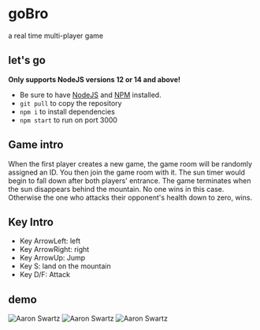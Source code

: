 # goBro
a real time multi-player game


## let's go
**Only supports NodeJS versions 12 or 14 and above!**
* Be sure to have [NodeJS](https://nodejs.org/en/) and [NPM](https://www.npmjs.com/) installed.
* `git pull` to copy the repository
* `npm i` to install dependencies
* `npm start` to run on port 3000 

## Game intro
When the first player creates a new game, the game room will be randomly assigned an ID. You then join the game room with it.
The sun timer would begin to fall down after both players' entrance. The game terminates when the sun disappears behind the mountain. No one wins in this case. Otherwise the one who attacks their opponent's health down to zero, wins.

## Key Intro
 - Key ArrowLeft: left
 - Key ArrowRight: right
 - Key ArrowUp: Jump
 - Key S: land on the mountain
 - Key D/F: Attack

 ## demo
![Aaron Swartz](https://github.com/hannak016/game-goBro/blob/main/demo/demo3%20game.jpg)
![Aaron Swartz](https://github.com/hannak016/game-goBro/blob/main/demo/demo2%20game.jpg)
![Aaron Swartz](https://github.com/hannak016/game-goBro/blob/main/demo/demo1%20game.jpg)
